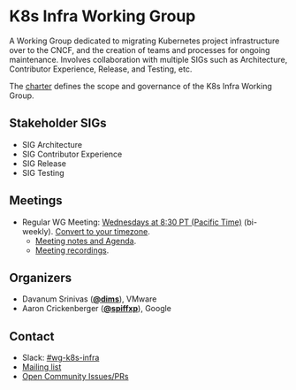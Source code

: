 <!---
This is an autogenerated file!

Please do not edit this file directly, but instead make changes to the
sigs.yaml file in the project root.

To understand how this file is generated, see https://git.k8s.io/community/generator/README.md
--->
# K8s Infra Working Group

A Working Group dedicated to migrating Kubernetes project infrastructure over to the CNCF, and the creation of teams and processes for ongoing maintenance. Involves collaboration with multiple SIGs such as Architecture, Contributor Experience, Release, and Testing, etc.

The [charter](charter.md) defines the scope and governance of the K8s Infra Working Group.

## Stakeholder SIGs
* SIG Architecture
* SIG Contributor Experience
* SIG Release
* SIG Testing

## Meetings
* Regular WG Meeting: [Wednesdays at 8:30 PT (Pacific Time)](https://docs.google.com/document/d/1FQx0BPlkkl1Bn0c9ocVBxYIKojpmrS1CFP5h0DI68AE/edit) (bi-weekly). [Convert to your timezone](http://www.thetimezoneconverter.com/?t=8:30&tz=PT%20%28Pacific%20Time%29).
  * [Meeting notes and Agenda](http://bit.ly/wg-k8s-infra-notes).
  * [Meeting recordings](http://bit.ly/wg-k8s-infra-playlist).

## Organizers

* Davanum Srinivas (**[@dims](https://github.com/dims)**), VMware
* Aaron Crickenberger (**[@spiffxp](https://github.com/spiffxp)**), Google

## Contact
- Slack: [#wg-k8s-infra](https://kubernetes.slack.com/messages/wg-k8s-infra)
- [Mailing list](https://groups.google.com/forum/#!forum/kubernetes-wg-k8s-infra)
- [Open Community Issues/PRs](https://github.com/kubernetes/community/labels/wg%2Fk8s-infra)
<!-- BEGIN CUSTOM CONTENT -->

<!-- END CUSTOM CONTENT -->
